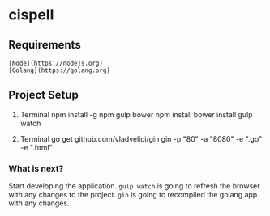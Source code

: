 # cispell

## Requirements

    [Node](https://nodejs.org)
    [Golang](https://golang.org)
    
## Project Setup

1. Terminal
    npm install -g npm gulp bower
    npm install
    bower install
    gulp watch

2. Terminal
    go get github.com/vladvelici/gin
    gin -p "80" -a "8080" -e ".go" -e ".html"
    
### What is next?

Start developing the application. 
`gulp watch` is going to refresh the browser with any changes to the project.
`gin` is going to recompiled the golang app with any changes.